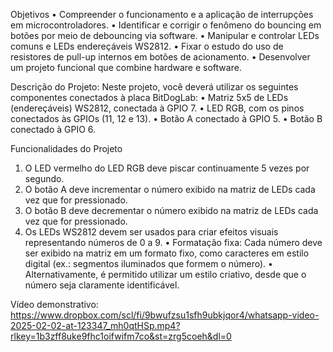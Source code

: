 Objetivos
• Compreender o funcionamento e a aplicação de interrupções em microcontroladores.
• Identificar e corrigir o fenômeno do bouncing em botões por meio de debouncing via software.
• Manipular e controlar LEDs comuns e LEDs endereçáveis WS2812.
• Fixar o estudo do uso de resistores de pull-up internos em botões de acionamento.
• Desenvolver um projeto funcional que combine hardware e software.


Descrição do Projeto:
Neste projeto, você deverá utilizar os seguintes componentes conectados à placa BitDogLab:
• Matriz 5x5 de LEDs (endereçáveis) WS2812, conectada à GPIO 7.
• LED RGB, com os pinos conectados às GPIOs (11, 12 e 13).
• Botão A conectado à GPIO 5.
• Botão B conectado à GPIO 6.


Funcionalidades do Projeto
1. O LED vermelho do LED RGB deve piscar continuamente 5 vezes por segundo.
2. O botão A deve incrementar o número exibido na matriz de LEDs cada vez que for pressionado.
3. O botão B deve decrementar o número exibido na matriz de LEDs cada vez que for pressionado.
4. Os LEDs WS2812 devem ser usados para criar efeitos visuais representando números de 0 a 9.
• Formatação fixa: Cada número deve ser exibido na matriz em um formato fixo, como
caracteres em estilo digital (ex.: segmentos iluminados que formem o número).
• Alternativamente, é permitido utilizar um estilo criativo, desde que o número seja claramente
identificável.

Vídeo demonstrativo: https://www.dropbox.com/scl/fi/9bwufzsu1sfh9ubkjqor4/whatsapp-video-2025-02-02-at-123347_mh0qtHSp.mp4?rlkey=1b3zff8uke9fhc1oifwifm7co&st=zrg5coeh&dl=0
